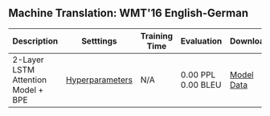 ## Machine Translation: WMT'16 English-German

| Description | Setttings | Training Time | Evaluation| Downloads |
| --- | --- | --- | --- | --- |
| 2-Layer LSTM Attention Model + BPE | [Hyperparameters]() | N/A | 0.00 PPL <br/> 0.00 BLEU | [Model]() <br/> [Data]() |